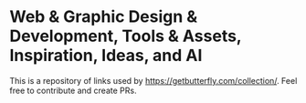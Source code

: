 # Web &amp; Graphic Design &amp; Development, Tools &amp; Assets, Inspiration, Ideas, and AI

This is a repository of links used by https://getbutterfly.com/collection/. Feel free to contribute and create PRs.
